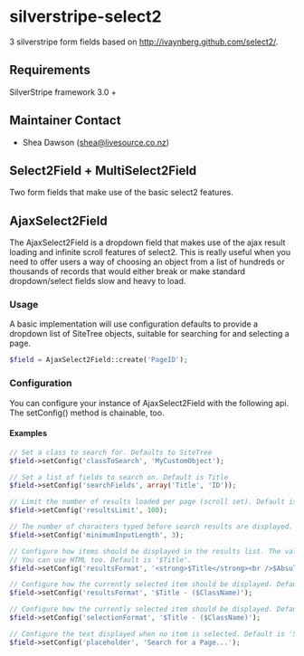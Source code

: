 # silverstripe-select2

3 silverstripe form fields based on http://ivaynberg.github.com/select2/.

## Requirements

SilverStripe framework 3.0 +

## Maintainer Contact

*  Shea Dawson (<shea@livesource.co.nz>)

## Select2Field + MultiSelect2Field

Two form fields that make use of the basic select2 features. 

## AjaxSelect2Field

The AjaxSelect2Field is a dropdown field that makes use of the ajax result loading and infinite scroll features of select2. This is really useful when you need to offer users a way of choosing an object from a list of hundreds or thousands of records that would either break or make standard dropdown/select fields slow and heavy to load. 

### Usage

A basic implementation will use configuration defaults to provide a dropdown list of SiteTree objects, suitable for searching for and selecting a page.

```php
$field = AjaxSelect2Field::create('PageID');
``` 

### Configuration

You can configure your instance of AjaxSelect2Field with the following api. The setConfig() method is chainable, too. 

#### Examples

```php
// Set a class to search for. Defaults to SiteTree
$field->setConfig('classToSearch', 'MyCustomObject');

// Set a list of fields to search on. Default is Title 
$field->setConfig('searchFields', array('Title', 'ID'));

// Limit the number of results loaded per page (scroll set). Default is 200
$field->setConfig('resultsLimit', 100);

// The number of characters typed before search results are displayed. Default is 2.
$field->setConfig('minimumInputLength', 3);

// Configure how items should be displayed in the results list. The value gets parsed by the template parser
// You can use HTML too. Default is '$Title'.
$field->setConfig('resultsFormat', '<strong>$Title</strong><br />$AbsuluteLink');

// Configure how the currently selected item should be displayed. Default is '$Title'.
$field->setConfig('resultsFormat', '$Title - ($ClassName)');

// Configure how the currently selected item should be displayed. Default is '$Title'.
$field->setConfig('selectionFormat', '$Title - ($ClassName)');

// Configure the text displayed when no item is selected. Default is 'Search...'
$field->setConfig('placeholder', 'Search for a Page...');
``` 
